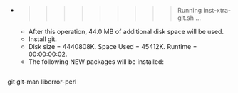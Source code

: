 * >>>>>>>>> Running inst-xtra-git.sh ...
  * After this operation, 44.0 MB of additional disk space will be used.
  * Install git.
  * Disk size = 4440808K. Space Used = 45412K. Runtime = 00:00:00:02.
  * The following NEW packages will be installed:
  ```bash
git git-man liberror-perl
  ```
